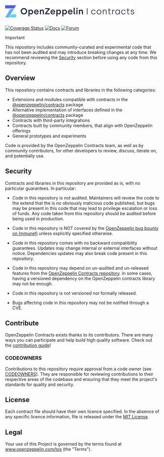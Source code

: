 # <img src="logo.svg" alt="OpenZeppelin" height="40px">

[![Coverage Status](https://codecov.io/gh/OpenZeppelin/openzeppelin-community-contracts/graph/badge.svg)](https://codecov.io/gh/OpenZeppelin/openzeppelin-community-contracts)
[![Docs](https://img.shields.io/badge/docs-%F0%9F%93%9A-blue)](https://docs.openzeppelin.com/community-contracts)
[![Forum](https://img.shields.io/badge/forum-%F0%9F%92%AC-yellow)](https://forum.openzeppelin.com)

> [!IMPORTANT]
> This repository includes community-curated and experimental code that has not been audited and may introduce breaking changes at any time. We recommend
> reviewing the [Security](#security) section before using any code from this repository.

## Overview

This repository contains contracts and libraries in the following categories:

- Extensions and modules compatible with contracts in the [@openzeppelin/contracts](https://github.com/OpenZeppelin/openzeppelin-contracts) package
- Alternative implementation of interfaces defined in the [@openzeppelin/contracts](https://github.com/OpenZeppelin/openzeppelin-contracts) package
- Contracts with third-party integrations
- Contracts built by community members, that align with OpenZeppelin offerings
- General prototypes and experiments

Code is provided by the OpenZeppelin Contracts team, as well as by community contributors, for other developers to review, discuss, iterate on, and potentially use.

## Security

Contracts and libraries in this repository are provided as is, with no particular guarantees. In particular:

- Code in this repository is not audited. Maintainers will review the code to the extend that the is no obviously malicious code published, but bugs may be present in this code that may lead to privilege escalation or loss of funds. Any code taken from this repository should be audited before being used in production.

- Code in this repository is NOT covered by the [OpenZeppelin bug bounty on Immunefi](https://immunefi.com/bug-bounty/openzeppelin/) unless explicitly specified otherwise.

- Code in this repository comes with no backward compatibility guarantees. Updates may change internal or external interfaces without notice. Dependencies updates may also break code present in this repository.

- Code in this repository may depend on un-audited and un-released features from the [OpenZeppelin Contracts repository](https://github.com/OpenZeppelin/openzeppelin-contracts). In some cases, having a versioned dependency on the OpenZeppelin contracts library may not be enough.

- Code in this repository is not versioned nor formally released.

- Bugs affecting code in this repository may not be notified through a CVE.

## Contribute

OpenZeppelin Contracts exists thanks to its contributors. There are many ways you can participate and help build high quality software. Check out the [contribution guide](https://github.com/OpenZeppelin/openzeppelin-contracts/blob/master/CONTRIBUTING.md)!

### CODEOWNERS

Contributions to this repository require approval from a code owner (see [CODEOWNERS](./.github/CODEOWNERS)). They are responsible for reviewing contributions to their respective areas of the codebase and ensuring that they meet the project's standards for quality and security.

## License

Each contract file should have their own licence specified. In the absence of any specific licence information, file is released under the [MIT License](LICENSE).

## Legal

Your use of this Project is governed by the terms found at www.openzeppelin.com/tos (the "Terms").
